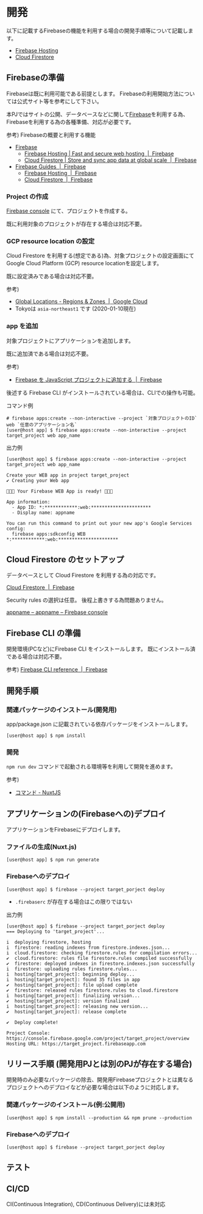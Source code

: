 # 開発

以下に記載するFirebaseの機能を利用する場合の開発手順等について記載します。

- [Firebase Hosting](https://firebase.google.com/docs/hosting)
- [Cloud Firestore](https://firebase.google.com/docs/firestore)

## Firebaseの準備

Firebaseは既に利用可能である前提とします。
Firebaseの利用開始方法については公式サイト等を参考にして下さい。

本PJではサイトの公開、データベースなどに関して[Firebase](https://firebase.google.com/)を利用する為、Firebaseを利用する為の各種準備、対応が必要です。

参考) Firebaseの概要と利用する機能

- [Firebase](https://firebase.google.com/)
  - [Firebase Hosting \| Fast and secure web hosting  \|  Firebase](https://firebase.google.com/products/hosting/)
  - [Cloud Firestore \| Store and sync app data at global scale  \|  Firebase](https://firebase.google.com/products/firestore/)
- [Firebase Guides  \|  Firebase](https://firebase.google.com/docs/guides)
  - [Firebase Hosting  \|  Firebase](https://firebase.google.com/docs/hosting/)
  - [Cloud Firestore  \|  Firebase](https://firebase.google.com/docs/firestore)


### Project の作成

[Firebase console](https://console.firebase.google.com/) にて、プロジェクトを作成する。

既に利用対象のプロジェクトが存在する場合は対応不要。

### GCP resource location の設定

Cloud Firestore を利用する(想定である)為、対象プロジェクトの設定画面にてGoogle Cloud Platform (GCP) resource locationを設定します。

既に設定済みである場合は対応不要。

参考)

- [Global Locations \- Regions & Zones  \|  Google Cloud](https://cloud.google.com/about/locations/)
- Tokyoは `asia-northeast1` です (2020-01-10現在)

### app を追加

対象プロジェクトにアプリケーションを追加します。

既に追加済である場合は対応不要。

参考)

- [Firebase を JavaScript プロジェクトに追加する  \|  Firebase](https://firebase.google.com/docs/web/setup?hl=ja#register-app)

後述する Firebase CLI がインストールされている場合は、CLIでの操作も可能。

コマンド例

```shell
# firebase apps:create --non-interactive --project `対象プロジェクトのID` web `任意のアプリケーション名`
[user@host app] $ firebase apps:create --non-interactive --project target_project web app_name
```

出力例

```shell
[user@host app] $ firebase apps:create --non-interactive --project target_project web app_name

Create your WEB app in project target_project
✔ Creating your Web app

🎉🎉🎉 Your Firebase WEB App is ready! 🎉🎉🎉

App information:
  - App ID: *:************:web:**********************
  - Display name: appname

You can run this command to print out your new app's Google Services config:
  firebase apps:sdkconfig WEB *:************:web:**********************
```

## Cloud Firestore のセットアップ

データベースとして Cloud Firestore を利用する為の対応です。

[Cloud Firestore  \|  Firebase](https://firebase.google.com/docs/firestore)

Security rules の選択は任意。
後程上書きする為問題ありません。

[appname – appname – Firebase console](https://console.firebase.google.com/project/target_project/database)

## Firebase CLI の準備

開発環境(PCなど)にFirebase CLI をインストールします。
既にインストール済である場合は対応不要。

参考) [Firebase CLI reference  \|  Firebase](https://firebase.google.com/docs/cli)

## 開発手順

### 関連パッケージのインストール(開発用)

app/package.json に記載されている依存パッケージをインストールします。

```shell
[user@host app] $ npm install
```

### 開発

`npm run dev` コマンドで起動される環境等を利用して開発を進めます。

参考)

- [コマンド \- NuxtJS](https://ja.nuxtjs.org/guide/commands/)


## アプリケーションの(Firebaseへの)デプロイ

アプリケーションをFirebaseにデプロイします。

### ファイルの生成(Nuxt.js)

```shell
[user@host app] $ npm run generate
```

### Firebaseへのデプロイ

```shell
[user@host app] $ firebase --project target_porject deploy
```

- `.firebaserc` が存在する場合はこの限りではない

出力例

```shell
[user@host app] $ firebase --project target_porject deploy
=== Deploying to 'target_project'...

i  deploying firestore, hosting
i  firestore: reading indexes from firestore.indexes.json...
i  cloud.firestore: checking firestore.rules for compilation errors...
✔  cloud.firestore: rules file firestore.rules compiled successfully
✔  firestore: deployed indexes in firestore.indexes.json successfully
i  firestore: uploading rules firestore.rules...
i  hosting[target_project]: beginning deploy...
i  hosting[target_project]: found 35 files in app
✔  hosting[target_project]: file upload complete
✔  firestore: released rules firestore.rules to cloud.firestore
i  hosting[target_project]: finalizing version...
✔  hosting[target_project]: version finalized
i  hosting[target_project]: releasing new version...
✔  hosting[target_project]: release complete

✔  Deploy complete!

Project Console: https://console.firebase.google.com/project/target_project/overview
Hosting URL: https://target_project.firebaseapp.com
```

## リリース手順 (開発用PJとは別のPJが存在する場合)

開発時のみ必要なパッケージの除去、開発用Firebaseプロジェクトとは異なるプロジェクトへのデプロイなどが必要な場合は以下のように対応します。

### 関連パッケージのインストール(例:公開用)

```shell
[user@host app] $ npm install --production && npm prune --production
```

### Firebaseへのデプロイ

```shell
[user@host app] $ firebase --project target_porject deploy
```

## テスト

## CI/CD

CI(Continuous Integration), CD(Continuous Delivery)には未対応

